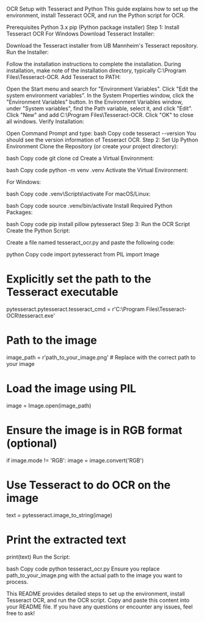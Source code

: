 OCR Setup with Tesseract and Python
This guide explains how to set up the environment, install Tesseract OCR, and run the Python script for OCR.

Prerequisites
Python 3.x
pip (Python package installer)
Step 1: Install Tesseract OCR
For Windows
Download Tesseract Installer:

Download the Tesseract installer from UB Mannheim's Tesseract repository.
Run the Installer:

Follow the installation instructions to complete the installation.
During installation, make note of the installation directory, typically C:\Program Files\Tesseract-OCR.
Add Tesseract to PATH:

Open the Start menu and search for "Environment Variables".
Click "Edit the system environment variables".
In the System Properties window, click the "Environment Variables" button.
In the Environment Variables window, under "System variables", find the Path variable, select it, and click "Edit".
Click "New" and add C:\Program Files\Tesseract-OCR.
Click "OK" to close all windows.
Verify Installation:

Open Command Prompt and type:
bash
Copy code
tesseract --version
You should see the version information of Tesseract OCR.
Step 2: Set Up Python Environment
Clone the Repository (or create your project directory):

bash
Copy code
git clone <your-repository-url>
cd <your-project-directory>
Create a Virtual Environment:

bash
Copy code
python -m venv .venv
Activate the Virtual Environment:

For Windows:

bash
Copy code
.venv\Scripts\activate
For macOS/Linux:

bash
Copy code
source .venv/bin/activate
Install Required Python Packages:

bash
Copy code
pip install pillow pytesseract
Step 3: Run the OCR Script
Create the Python Script:

Create a file named tesseract_ocr.py and paste the following code:

python
Copy code
import pytesseract
from PIL import Image

# Explicitly set the path to the Tesseract executable
pytesseract.pytesseract.tesseract_cmd = r'C:\Program Files\Tesseract-OCR\tesseract.exe'

# Path to the image
image_path = r'path_to_your_image.png'  # Replace with the correct path to your image

# Load the image using PIL
image = Image.open(image_path)

# Ensure the image is in RGB format (optional)
if image.mode != 'RGB':
    image = image.convert('RGB')

# Use Tesseract to do OCR on the image
text = pytesseract.image_to_string(image)

# Print the extracted text
print(text)
Run the Script:

bash
Copy code
python tesseract_ocr.py
Ensure you replace path_to_your_image.png with the actual path to the image you want to process.

This README provides detailed steps to set up the environment, install Tesseract OCR, and run the OCR script. Copy and paste this content into your README file. If you have any questions or encounter any issues, feel free to ask!
